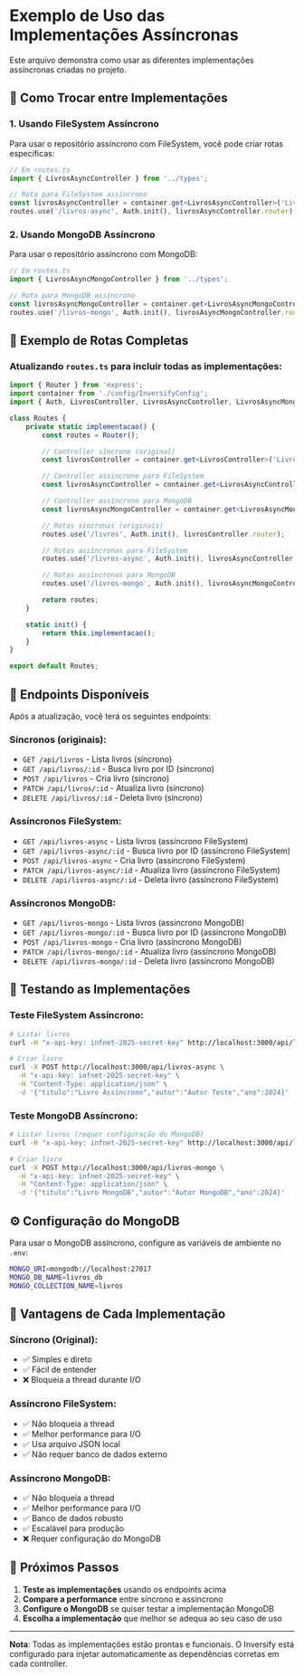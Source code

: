 # Exemplo de Uso das Implementações Assíncronas

Este arquivo demonstra como usar as diferentes implementações assíncronas criadas no projeto.

## 🔄 Como Trocar entre Implementações

### 1. **Usando FileSystem Assíncrono**

Para usar o repositório assíncrono com FileSystem, você pode criar rotas específicas:

```typescript
// Em routes.ts
import { LivrosAsyncController } from '../types';

// Rota para FileSystem assíncrono
const livrosAsyncController = container.get<LivrosAsyncController>('LivrosAsyncController');
routes.use('/livros-async', Auth.init(), livrosAsyncController.router);
```

### 2. **Usando MongoDB Assíncrono**

Para usar o repositório assíncrono com MongoDB:

```typescript
// Em routes.ts
import { LivrosAsyncMongoController } from '../types';

// Rota para MongoDB assíncrono
const livrosAsyncMongoController = container.get<LivrosAsyncMongoController>('LivrosAsyncMongoController');
routes.use('/livros-mongo', Auth.init(), livrosAsyncMongoController.router);
```

## 🚀 Exemplo de Rotas Completas

### Atualizando `routes.ts` para incluir todas as implementações:

```typescript
import { Router } from 'express';
import container from './config/InversifyConfig';
import { Auth, LivrosController, LivrosAsyncController, LivrosAsyncMongoController } from '../types';

class Routes {
    private static implementacao() {
        const routes = Router();

        // Controller síncrono (original)
        const livrosController = container.get<LivrosController>('LivrosController');

        // Controller assíncrono para FileSystem
        const livrosAsyncController = container.get<LivrosAsyncController>('LivrosAsyncController');

        // Controller assíncrono para MongoDB
        const livrosAsyncMongoController = container.get<LivrosAsyncMongoController>('LivrosAsyncMongoController');

        // Rotas síncronas (originais)
        routes.use('/livros', Auth.init(), livrosController.router);

        // Rotas assíncronas para FileSystem
        routes.use('/livros-async', Auth.init(), livrosAsyncController.router);

        // Rotas assíncronas para MongoDB
        routes.use('/livros-mongo', Auth.init(), livrosAsyncMongoController.router);

        return routes;
    }

    static init() {
        return this.implementacao();
    }
}

export default Routes;
```

## 📡 Endpoints Disponíveis

Após a atualização, você terá os seguintes endpoints:

### **Síncronos (originais):**

-   `GET /api/livros` - Lista livros (síncrono)
-   `GET /api/livros/:id` - Busca livro por ID (síncrono)
-   `POST /api/livros` - Cria livro (síncrono)
-   `PATCH /api/livros/:id` - Atualiza livro (síncrono)
-   `DELETE /api/livros/:id` - Deleta livro (síncrono)

### **Assíncronos FileSystem:**

-   `GET /api/livros-async` - Lista livros (assíncrono FileSystem)
-   `GET /api/livros-async/:id` - Busca livro por ID (assíncrono FileSystem)
-   `POST /api/livros-async` - Cria livro (assíncrono FileSystem)
-   `PATCH /api/livros-async/:id` - Atualiza livro (assíncrono FileSystem)
-   `DELETE /api/livros-async/:id` - Deleta livro (assíncrono FileSystem)

### **Assíncronos MongoDB:**

-   `GET /api/livros-mongo` - Lista livros (assíncrono MongoDB)
-   `GET /api/livros-mongo/:id` - Busca livro por ID (assíncrono MongoDB)
-   `POST /api/livros-mongo` - Cria livro (assíncrono MongoDB)
-   `PATCH /api/livros-mongo/:id` - Atualiza livro (assíncrono MongoDB)
-   `DELETE /api/livros-mongo/:id` - Deleta livro (assíncrono MongoDB)

## 🧪 Testando as Implementações

### **Teste FileSystem Assíncrono:**

```bash
# Listar livros
curl -H "x-api-key: infnet-2025-secret-key" http://localhost:3000/api/livros-async

# Criar livro
curl -X POST http://localhost:3000/api/livros-async \
  -H "x-api-key: infnet-2025-secret-key" \
  -H "Content-Type: application/json" \
  -d '{"titulo":"Livro Assíncrono","autor":"Autor Teste","ano":2024}'
```

### **Teste MongoDB Assíncrono:**

```bash
# Listar livros (requer configuração do MongoDB)
curl -H "x-api-key: infnet-2025-secret-key" http://localhost:3000/api/livros-mongo

# Criar livro
curl -X POST http://localhost:3000/api/livros-mongo \
  -H "x-api-key: infnet-2025-secret-key" \
  -H "Content-Type: application/json" \
  -d '{"titulo":"Livro MongoDB","autor":"Autor MongoDB","ano":2024}'
```

## ⚙️ Configuração do MongoDB

Para usar o MongoDB assíncrono, configure as variáveis de ambiente no `.env`:

```bash
MONGO_URI=mongodb://localhost:27017
MONGO_DB_NAME=livros_db
MONGO_COLLECTION_NAME=livros
```

## 🎯 Vantagens de Cada Implementação

### **Síncrono (Original):**

-   ✅ Simples e direto
-   ✅ Fácil de entender
-   ❌ Bloqueia a thread durante I/O

### **Assíncrono FileSystem:**

-   ✅ Não bloqueia a thread
-   ✅ Melhor performance para I/O
-   ✅ Usa arquivo JSON local
-   ✅ Não requer banco de dados externo

### **Assíncrono MongoDB:**

-   ✅ Não bloqueia a thread
-   ✅ Melhor performance para I/O
-   ✅ Banco de dados robusto
-   ✅ Escalável para produção
-   ❌ Requer configuração do MongoDB

## 🔧 Próximos Passos

1. **Teste as implementações** usando os endpoints acima
2. **Compare a performance** entre síncrono e assíncrono
3. **Configure o MongoDB** se quiser testar a implementação MongoDB
4. **Escolha a implementação** que melhor se adequa ao seu caso de uso

---

**Nota**: Todas as implementações estão prontas e funcionais. O Inversify está configurado para injetar automaticamente as dependências corretas em cada controller.
